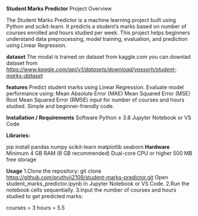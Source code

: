 **Student Marks Predictor**
Project Overview

The Student Marks Predictor is a machine learning project built using Python and scikit-learn.
It predicts a student’s marks based on number of courses enrolled and hours studied per week.
This project helps beginners understand data preprocessing, model training, evaluation, and prediction using Linear Regression.

**dataset**
The modal is trained on dataset from kaggle.com you can downlad dataset from *https://www.kaggle.com/api/v1/datasets/download/yasserh/student-marks-dataset* 

**features**
Predict student marks using Linear Regression.
Evaluate model performance using:
Mean Absolute Error (MAE)
Mean Squared Error (MSE)
Root Mean Squared Error (RMSE)
input for number of courses and hours studied.
Simple and beginner-friendly code.

**Installation / Requirements**
Software
Python ≥ 3.8
Jupyter Notebook or VS Code

**Libraries:**

pip install pandas numpy scikit-learn matplotlib seaborn
**Hardware**
Minimum 4 GB RAM (8 GB recommended)
Dual-core CPU or higher
500 MB free storage

 
**Usage**
1.Clone the repository:
 git clone https://github.com/pruthvii2109/student-marks-predictor.git
 Open student_marks_predictor.ipynb in Jupyter Notebook or VS Code.
2.Run the notebook cells sequentially.
3.Input the number of courses and hours studied to get predicted marks:

courses = 3
hours = 5.5
 
